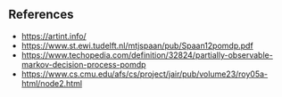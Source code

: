 
## References
+ https://artint.info/
+ https://www.st.ewi.tudelft.nl/mtjspaan/pub/Spaan12pomdp.pdf
+ https://www.techopedia.com/definition/32824/partially-observable-markov-decision-process-pomdp
+ https://www.cs.cmu.edu/afs/cs/project/jair/pub/volume23/roy05a-html/node2.html

